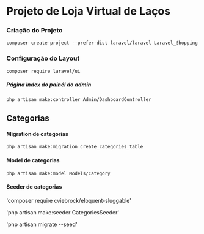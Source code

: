 # Projeto de Loja Virtual de Laços

### **Criação do Projeto**

`composer create-project --prefer-dist laravel/laravel Laravel_Shopping`

### **Configuração do Layout**

`composer require laravel/ui`

##### **Página index do painél do admin**

`php artisan make:controller Admin/DashboardController`

## Categorias

#### Migration de categorias

`php artisan make:migration create_categories_table`

#### Model de categorias

`php artisan make:model Models/Category`

#### Seeder de categorias

'composer require cviebrock/eloquent-sluggable'

'php artisan make:seeder CategoriesSeeder'

'php artisan migrate --seed'
